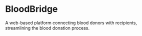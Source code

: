 # BloodBridge
A web-based platform connecting blood donors with recipients, streamlining the blood donation process. 
